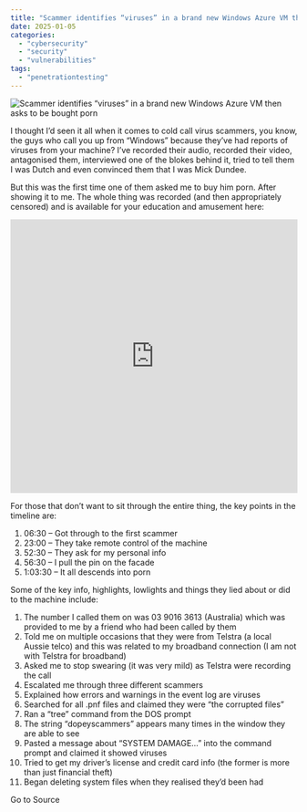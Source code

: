 ```yaml
---
title: "Scammer identifies “viruses” in a brand new Windows Azure VM then asks to be bought porn"
date: 2025-01-05
categories: 
  - "cybersecurity"
  - "security"
  - "vulnerabilities"
tags: 
  - "penetrationtesting"
---
```


![Scammer identifies “viruses” in a brand new Windows Azure VM then asks to be bought porn](https://www.troyhunt.com/content/images/2016/02/3927default.jpg)

I thought I’d seen it all when it comes to cold call virus scammers, you know, the guys who call you up from “Windows” because they’ve had reports of viruses from your machine? I’ve recorded their audio, recorded their video, antagonised them, interviewed one of the blokes behind it, tried to tell them I was Dutch and even convinced them that I was Mick Dundee.

But this was the first time one of them asked me to buy him porn. After showing it to me. The whole thing was recorded (and then appropriately censored) and is available for your education and amusement here:

<iframe width="100%" height="480" src="https://www.youtube.com/embed/3j4pGJZV4jE?feature=player_embedded" frameborder="0" allowfullscreen></iframe>

For those that don’t want to sit through the entire thing, the key points in the timeline are:

1. 06:30 – Got through to the first scammer
2. 23:00 – They take remote control of the machine
3. 52:30 – They ask for my personal info
4. 56:30 – I pull the pin on the facade
5. 1:03:30 – It all descends into porn

Some of the key info, highlights, lowlights and things they lied about or did to the machine include:

1. The number I called them on was 03 9016 3613 (Australia) which was provided to me by a friend who had been called by them
2. Told me on multiple occasions that they were from Telstra (a local Aussie telco) and this was related to my broadband connection (I am not with Telstra for broadband)
3. Asked me to stop swearing (it was very mild) as Telstra were recording the call
4. Escalated me through three different scammers
5. Explained how errors and warnings in the event log are viruses
6. Searched for all .pnf files and claimed they were “the corrupted files”
7. Ran a “tree” command from the DOS prompt
8. The string “dopeyscammers” appears many times in the window they are able to see
9. Pasted a message about “SYSTEM DAMAGE…” into the command prompt and claimed it showed viruses
10. Tried to get my driver’s license and credit card info (the former is more than just financial theft)
11. Began deleting system files when they realised they’d been had

Go to Source
